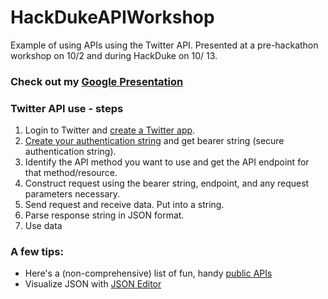# HackDukeAPIWorkshop
Example of using APIs using the Twitter API. Presented at a pre-hackathon workshop on 10/2 and during HackDuke on 10/
13.

### Check out my [Google Presentation](https://docs.google.com/presentation/d/1bKhDCzE_hUca0bKUByrViiyWp-7g2r3W31KOuMnPfAI/edit?usp=sharing)

### Twitter API use - steps
1. Login to Twitter and [create a Twitter app](https://developer.twitter.com/en/apps).
2. [Create your authentication string](https://developer.twitter.com/en/docs/basics/authentication/overview/application-only) and get bearer string (secure authentication string).
3. Identify the API method you want to use and get the API endpoint for that method/resource.
4. Construct request using the bearer string, endpoint, and any request parameters necessary.
5. Send request and receive data. Put into a string.
6. Parse response string in JSON format.
7. Use data

### A few tips:
* Here's a (non-comprehensive) list of fun, handy [public APIs](https://github.com/toddmotto/public-apis#food--drink)
* Visualize JSON with [JSON Editor](https://jsoneditoronline.org/)
